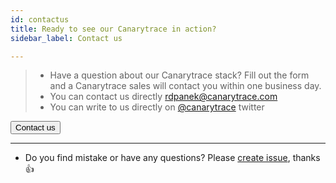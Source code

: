 ```yaml
---
id: contactus
title: Ready to see our Canarytrace in action?
sidebar_label: Contact us

---
```



> - Have a question about our Canarytrace stack? Fill out the form and a Canarytrace sales will contact you within one business day.
> - You can contact us directly <a href="mailto:rdpanek@canarytrace.com?subject=I have question about Canarytrace">rdpanek@canarytrace.com</a>
> - You can write to us directly on [@canarytrace](https://twitter.com/canarytrace) twitter




<div class="container">
  <div class="row">
    <div class="col col--12" style={{'text-align': 'center'}}>
      <a href="https://us7.list-manage.com/contact-form?u=0d360a761b492b97cd84da039&form_id=c7c269d84f6f2e1776ccb639a2cbef66">
        <button class="button button--outline button--primary contactus">
        Contact us
        </button>
      </a>
    </div>
  </div>
</div>

---

- Do you find mistake or have any questions? Please [create issue](https://github.com/canarytrace/documentation/issues/new/choose), thanks 👍